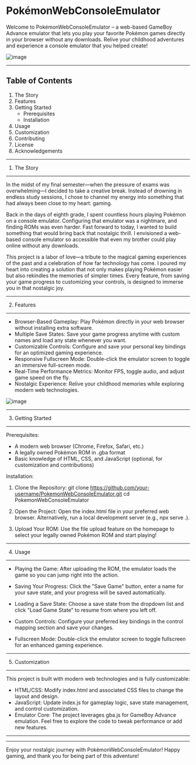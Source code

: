PokémonWebConsoleEmulator
==========================

Welcome to PokémonWebConsoleEmulator – a web-based GameBoy Advance emulator that lets you play your favorite Pokémon games directly in your browser without any downloads. Relive your childhood adventures and experience a console emulator that you helped create!

![image](https://github.com/user-attachments/assets/a2e2ff12-62d1-43e7-965d-7a36f98fc193)

--------------------------
Table of Contents
--------------------------
1. The Story
2. Features
3. Getting Started
   - Prerequisites
   - Installation
4. Usage
5. Customization
6. Contributing
7. License
8. Acknowledgements

--------------------------
1. The Story
--------------------------
In the midst of my final semester—when the pressure of exams was overwhelming—I decided to take a creative break. Instead of drowning in endless study sessions, I chose to channel my energy into something that had always been close to my heart: gaming.

Back in the days of eighth grade, I spent countless hours playing Pokémon on a console emulator. Configuring that emulator was a nightmare, and finding ROMs was even harder. Fast forward to today, I wanted to build something that would bring back that nostalgic thrill. I envisioned a web-based console emulator so accessible that even my brother could play online without any downloads.

This project is a labor of love—a tribute to the magical gaming experiences of the past and a celebration of how far technology has come. I poured my heart into creating a solution that not only makes playing Pokémon easier but also rekindles the memories of simpler times. Every feature, from saving your game progress to customizing your controls, is designed to immerse you in that nostalgic joy.

--------------------------
2. Features
--------------------------
- Browser-Based Gameplay: Play Pokémon directly in your web browser without installing extra software.
- Multiple Save States: Save your game progress anytime with custom names and load any state whenever you want.
- Customizable Controls: Configure and save your personal key bindings for an optimized gaming experience.
- Responsive Fullscreen Mode: Double-click the emulator screen to toggle an immersive full-screen mode.
- Real-Time Performance Metrics: Monitor FPS, toggle audio, and adjust game speed on the fly.
- Nostalgic Experience: Relive your childhood memories while exploring modern web technologies.

![image](https://github.com/user-attachments/assets/2c6e2df0-5554-451e-aa71-5b7db6e42984)

--------------------------
3. Getting Started
--------------------------
Prerequisites:
- A modern web browser (Chrome, Firefox, Safari, etc.)
- A legally owned Pokémon ROM in .gba format
- Basic knowledge of HTML, CSS, and JavaScript (optional, for customization and contributions)

Installation:
1. Clone the Repository:
   git clone https://github.com/your-username/PokemonWebConsoleEmulator.git
   cd PokemonWebConsoleEmulator

2. Open the Project:
   Open the index.html file in your preferred web browser.
   Alternatively, run a local development server (e.g., npx serve .).

3. Upload Your ROM:
   Use the file upload feature on the homepage to select your legally owned Pokémon ROM and start playing!

--------------------------
4. Usage
--------------------------
- Playing the Game:
  After uploading the ROM, the emulator loads the game so you can jump right into the action.

- Saving Your Progress:
  Click the "Save Game" button, enter a name for your save state, and your progress will be saved automatically.

- Loading a Save State:
  Choose a save state from the dropdown list and click "Load Game State" to resume from where you left off.

- Custom Controls:
  Configure your preferred key bindings in the control mapping section and save your changes.

- Fullscreen Mode:
  Double-click the emulator screen to toggle fullscreen for an enhanced gaming experience.



--------------------------
5. Customization
--------------------------
This project is built with modern web technologies and is fully customizable:
- HTML/CSS: Modify index.html and associated CSS files to change the layout and design.
- JavaScript: Update index.js for gameplay logic, save state management, and control customization.
- Emulator Core: The project leverages gba.js for GameBoy Advance emulation. Feel free to explore the code to tweak performance or add new features.

--------------------------


--------------------------
Enjoy your nostalgic journey with PokémonWebConsoleEmulator!
Happy gaming, and thank you for being part of this adventure!
